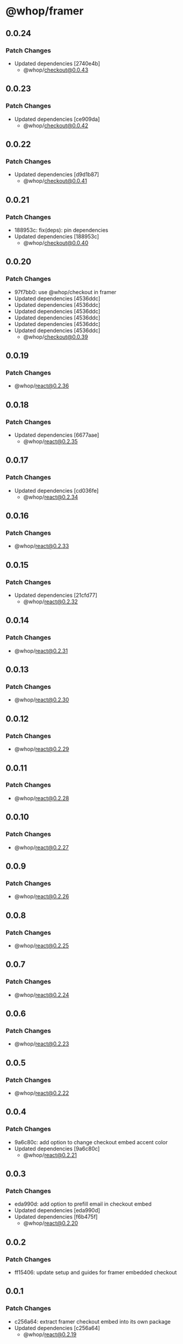 # @whop/framer

## 0.0.24

### Patch Changes

- Updated dependencies [2740e4b]
  - @whop/checkout@0.0.43

## 0.0.23

### Patch Changes

- Updated dependencies [ce909da]
  - @whop/checkout@0.0.42

## 0.0.22

### Patch Changes

- Updated dependencies [d9d1b87]
  - @whop/checkout@0.0.41

## 0.0.21

### Patch Changes

- 188953c: fix(deps): pin dependencies
- Updated dependencies [188953c]
  - @whop/checkout@0.0.40

## 0.0.20

### Patch Changes

- 97f7bb0: use @whop/checkout in framer
- Updated dependencies [4536ddc]
- Updated dependencies [4536ddc]
- Updated dependencies [4536ddc]
- Updated dependencies [4536ddc]
- Updated dependencies [4536ddc]
- Updated dependencies [4536ddc]
  - @whop/checkout@0.0.39

## 0.0.19

### Patch Changes

- @whop/react@0.2.36

## 0.0.18

### Patch Changes

- Updated dependencies [6677aae]
  - @whop/react@0.2.35

## 0.0.17

### Patch Changes

- Updated dependencies [cd036fe]
  - @whop/react@0.2.34

## 0.0.16

### Patch Changes

- @whop/react@0.2.33

## 0.0.15

### Patch Changes

- Updated dependencies [21cfd77]
  - @whop/react@0.2.32

## 0.0.14

### Patch Changes

- @whop/react@0.2.31

## 0.0.13

### Patch Changes

- @whop/react@0.2.30

## 0.0.12

### Patch Changes

- @whop/react@0.2.29

## 0.0.11

### Patch Changes

- @whop/react@0.2.28

## 0.0.10

### Patch Changes

- @whop/react@0.2.27

## 0.0.9

### Patch Changes

- @whop/react@0.2.26

## 0.0.8

### Patch Changes

- @whop/react@0.2.25

## 0.0.7

### Patch Changes

- @whop/react@0.2.24

## 0.0.6

### Patch Changes

- @whop/react@0.2.23

## 0.0.5

### Patch Changes

- @whop/react@0.2.22

## 0.0.4

### Patch Changes

- 9a6c80c: add option to change checkout embed accent color
- Updated dependencies [9a6c80c]
  - @whop/react@0.2.21

## 0.0.3

### Patch Changes

- eda990d: add option to prefill email in checkout embed
- Updated dependencies [eda990d]
- Updated dependencies [f6b475f]
  - @whop/react@0.2.20

## 0.0.2

### Patch Changes

- ff15406: update setup and guides for framer embedded checkout

## 0.0.1

### Patch Changes

- c256a64: extract framer checkout embed into its own package
- Updated dependencies [c256a64]
  - @whop/react@0.2.19
